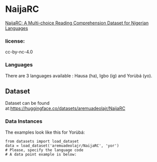 # NaijaRC
[NaijaRC: A Multi-choice Reading Comprehension Dataset for Nigerian Languages](https://arxiv.org/abs/2308.09768)

### license: 
cc-by-nc-4.0

### Languages
There are 3 languages available : Hausa (ha), Igbo (ig) and Yorùbá (yo). 

## Dataset
Dataset can be found at:https://huggingface.co/datasets/aremuadeolajr/NaijaRC


### Data Instances
The examples look like this for Yorùbá:
```
from datasets import load_dataset
data = load_dataset('aremuadeolajr/NaijaRC', 'yor')
# Please, specify the language code
# A data point example is below:
```

